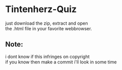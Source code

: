 # Tintenherz-Quiz

just download the zip, extract and open <br>
the .html file in your favorite webbrowser.

## Note:
i dont know if this infringes on copyright <br>
if you know then make a commit i'll look in some time
